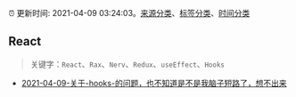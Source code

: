 :alarm_clock: 更新时间: 2021-04-09 03:24:03。[来源分类](../README.md)、[标签分类](../TAGS.md)、[时间分类](../TIMELINE.md)

## React


> 关键字：`React`、`Rax`、`Nerv`、`Redux`、`useEffect`、`Hooks`



- [2021-04-09-关于-hooks-的问题，也不知道是不是我脑子短路了，想不出来](https://www.v2ex.com/t/769330) 